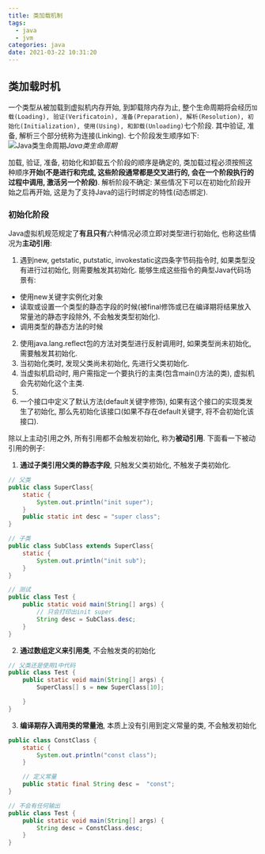 ```yaml
---
title: 类加载机制
tags:
  - java
  - jvm
categories: java
date: 2021-03-22 10:31:20
---
```


## 类加载时机
一个类型从被加载到虚拟机内存开始, 到卸载除内存为止, 整个生命周期将会经历`加载(Loading), 验证(Verificatoin), 准备(Preparation), 解析(Resolution), 初始化(Initialization), 使用(Using), 和卸载(Unloading)`七个阶段. 其中验证, 准备, 解析三个部分统称为连接(Linking). 七个阶段发生顺序如下:
![Java类生命周期](https://cdn.jsdelivr.net/gh/in-a-day/cdn@main/images/java/jvm/jvm_class_lifecycle.png)_Java类生命周期_

加载, 验证, 准备, 初始化和卸载五个阶段的顺序是确定的, 类加载过程必须按照这种顺序**开始(不是进行和完成, 这些阶段通常都是交叉进行的, 会在一个阶段执行的过程中调用, 激活另一个阶段)**. 解析阶段不确定: 某些情况下可以在初始化阶段开始之后再开始, 这是为了支持Java的运行时绑定的特性(动态绑定).

### 初始化阶段
Java虚拟机规范规定了**有且只有**六种情况必须立即对类型进行初始化, 也称这些情况为**主动引用**:
1. 遇到new, getstatic, putstatic, invokestatic这四条字节码指令时, 如果类型没有进行过初始化, 则需要触发其初始化. 能够生成这些指令的典型Java代码场景有:
- 使用new关键字实例化对象
- 读取或设置一个类型的静态字段的时候(被final修饰或已在编译期将结果放入常量池的静态字段除外, 不会触发类型初始化).
- 调用类型的静态方法的时候
2. 使用java.lang.reflect包的方法对类型进行反射调用时, 如果类型尚未初始化, 需要触发其初始化.
3. 当初始化类时, 发现父类尚未初始化, 先进行父类初始化.
4. 当虚拟机启动时, 用户需指定一个要执行的主类(包含main()方法的类), 虚拟机会先初始化这个主类.
5. 
6. 一个接口中定义了默认方法(default关键字修饰), 如果有这个接口的实现类发生了初始化, 那么先初始化该接口(如果不存在default关键字, 将不会初始化该接口).

除以上主动引用之外, 所有引用都不会触发初始化, 称为**被动引用**. 下面看一下被动引用的例子:
1. **通过子类引用父类的静态字段**, 只触发父类初始化, 不触发子类初始化.
```java
// 父类
public class SuperClass{
    static {
        System.out.println("init super");
    }
  	public static int desc = "super class";
}

// 子类
public class SubClass extends SuperClass{
    static {
        System.out.println("init sub");
    }
}

// 测试
public class Test {
    public static void main(String[] args) {
		// 只会打印出init super
        String desc = SubClass.desc;
    }
}
```

2. **通过数组定义来引用类**, 不会触发类的初始化
```java
// 父类还是使用1中代码
public class Test {
    public static void main(String[] args) {
		SuperClass[] s = new SuperClass[10];

    }
}
```

3. **编译期存入调用类的常量池**, 本质上没有引用到定义常量的类, 不会触发初始化
```java
public class ConstClass {
    static {
        System.out.println("const class");
    }

	// 定义常量
    public static final String desc =  "const";
}

// 不会有任何输出
public class Test {
    public static void main(String[] args) {
        String desc = ConstClass.desc;
    }
}
```


